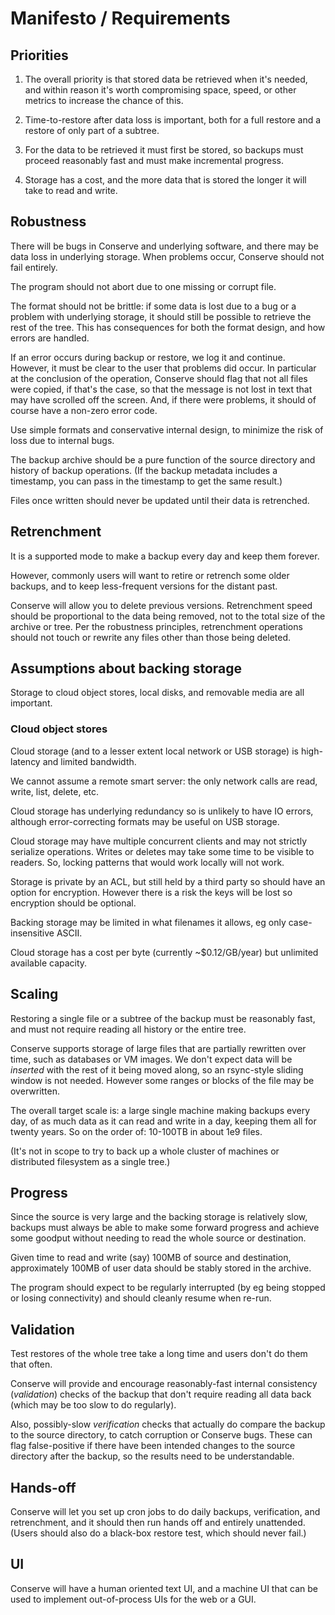 # Manifesto / Requirements

## Priorities

1. The overall priority is that stored data be retrieved when it's
   needed, and within reason it's worth compromising space, speed, or other
   metrics to increase the chance of this.

2. Time-to-restore after data loss is important, both for a full restore
   and a restore of only part of a subtree.

3. For the data to be retrieved it must first be stored, so backups must
   proceed reasonably fast and must make incremental progress.

4. Storage has a cost, and the more data that is stored the longer it will
   take to read and write.


## Robustness

There will be bugs in Conserve and underlying software, and there may be data
loss in underlying storage. When problems occur, Conserve should not fail
entirely.

The program should not abort due to one missing or corrupt file.

The format should not be brittle: if some data is lost due to a bug or a problem
with underlying storage, it should still be possible to retrieve the rest of the
tree. This has consequences for both the format design, and how errors are
handled.

If an error occurs during backup or restore, we log it and continue. However, it
must be clear to the user that problems did occur. In particular at the
conclusion of the operation, Conserve should flag that not all files were
copied, if that's the case, so that the message is not lost in text that may
have scrolled off the screen. And, if there were problems, it should of course
have a non-zero error code.

Use simple formats and conservative internal design, to minimize the risk of
loss due to internal bugs.

The backup archive should be a pure function of the source directory
and history of backup operations.  (If the backup metadata includes
a timestamp, you can pass in the timestamp to get the same result.)

Files once written should never be updated until their data is retrenched.


## Retrenchment

It is a supported mode to make a backup every day and keep them forever.

However, commonly users will want to retire or retrench some older backups,
and to keep less-frequent versions for the distant past.

Conserve will allow you to delete previous versions. Retrenchment speed should
be proportional to the data being removed, not to the total size of the archive
or tree.  Per the robustness principles, retrenchment operations should not
touch or rewrite any files other than those being deleted.

## Assumptions about backing storage

Storage to cloud object stores, local disks, and removable media are
all important.

### Cloud object stores

Cloud storage (and to a lesser extent local network or USB storage)
is high-latency and limited bandwidth.

We cannot assume a remote smart server: the only network calls are
read, write, list, delete, etc.

Cloud storage has underlying redundancy so is unlikely to have
IO errors, although error-correcting formats may be useful on USB
storage.

Cloud storage may have multiple concurrent clients and
may not strictly serialize operations. Writes or deletes may take
some time to be visible to readers. So, locking patterns that would
work locally will not work.

Storage is private by an ACL, but still held by a third party so
should have an option for encryption.  However there is a risk the keys
will be lost so encryption should be optional.

Backing storage may be limited in what filenames it allows, eg
only case-insensitive ASCII.

Cloud storage has a cost per byte (currently ~$0.12/GB/year)
but unlimited available capacity.



## Scaling

Restoring a single file or a subtree of the backup must be reasonably
fast, and must not require reading all history or the entire tree.

Conserve supports storage of large files that are partially rewritten over
time, such as databases or VM images. We don't expect data will be
_inserted_ with the rest of it being moved along, so an rsync-style
sliding window is
not needed. However some ranges or blocks of the file may be overwritten.

The overall target scale is: a large single machine making backups every day,
of as much data as it can read and write in a day, keeping them
all for twenty years.  So on the order of: 10-100TB in about 1e9 files.

(It's not in scope to try to back up a whole cluster of machines or distributed
filesystem as a single tree.)



## Progress

Since the source is very large and the backing storage is relatively
slow, backups must always be able to make some forward progress and
achieve some goodput without needing to read the whole source or
destination.

Given time to read and write (say) 100MB of source and destination,
approximately 100MB of user data should be stably stored in the
archive.

The program should expect to be regularly interrupted (by eg being
stopped or losing connectivity) and should cleanly resume when re-run.


## Validation

Test restores of the whole tree take a long time and users don't do them
that often.

Conserve will provide and encourage reasonably-fast internal consistency
(_validation_) checks of
the backup that don't require reading all data back (which may be too slow
to do regularly).

Also, possibly-slow _verification_ checks that actually do compare the backup
to the source directory, to catch corruption or Conserve bugs.  These can
flag false-positive if there have been intended changes to the source
directory after the backup, so the results need to be understandable.


## Hands-off

Conserve will let you set up cron jobs to do daily backups, verification,
and retrenchment, and it should then run hands off and entirely unattended.
(Users should also do a black-box restore test, which should never fail.)


## UI

Conserve will have a human oriented text UI, and a machine UI that can
be used to implement out-of-process UIs for the web or a GUI.
